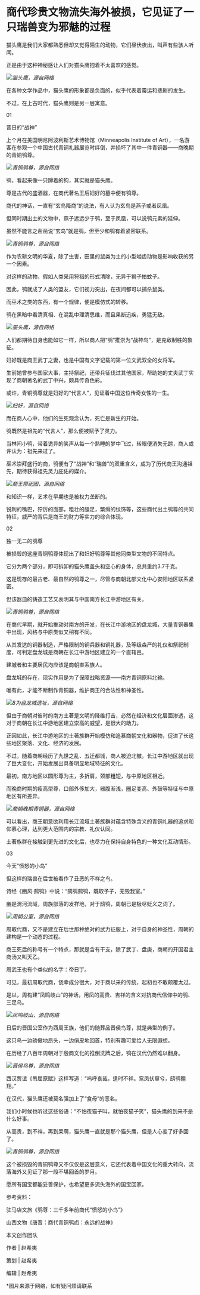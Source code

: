 # 商代珍贵文物流失海外被损，它见证了一只瑞兽变为邪魅的过程

猫头鹰是我们大家都熟悉但却又觉得陌生的动物，它们昼伏夜出，叫声有些骇人听闻。

正是由于这种神秘感让人们对猫头鹰抱着不太喜欢的感觉。

![](https://inews.gtimg.com/om_bt/Oap5QVBQ3KCQdRHK_mbTBJo5Hxanc7aurJSlgBOBSx4VMAA/1000)_猫头鹰，源自网络_

在各种文学作品中，猫头鹰的形象都是负面的，似乎代表着霉运和悲剧的发生。

不过，在上古时代，猫头鹰则是另一层寓意。

01

昔日的“战神”

上个月在美国明尼阿波利斯艺术博物馆（Minneapolis Institute of
Art），一名游客在参观一个中国古代青铜礼器展览时绊倒，并损坏了其中一件青铜器——商晚期的青铜鸮尊。

![](https://inews.gtimg.com/om_bt/OsSxFeocCQsMz1SAvxEH1EWeH6Tax5-MjuCiSpj9flMOYAA/1000)_青铜鸮尊，源自网络_

鸮，看起来像一只蹲着的狗，其实就是猫头鹰。

尊是古代的盛酒器，在商代著名王后妇好的墓中便有鸮尊。

商代的神话，一直有“玄鸟降商”的说法，有人认为玄鸟是燕子或者凤凰。

但同时期出土的文物中，燕子远远少于鸮，至于凤凰，可以说鸮元素的延伸。

虽然不能言之凿凿说“玄鸟”就是鸮，但至少和鸮有着紧密联系。

![](https://inews.gtimg.com/om_bt/OfKyuW-_hSAUSSfhvmXZ5zoB_JM0ASDxHj0NQADij0ZMQAA/1000)_青铜鸮尊，源自网络_

作为农耕文明的华夏，除了虫害，田里的鼠类为主的小型啮齿动物是影响收获的另一个因素。

对这样的动物，假如人类采用狩猎的形式清除，无异于狮子拍蚊子。

因此，鸮就成了人类的盟友，它们视力突出，在夜间都可以捕杀鼠类。

而巫术之类的东西，有一个规律，便是模仿式的转移。

鸮在黑暗中看清真相、在混乱中理清思维，而且果断迅疾，勇猛无敌。

![](https://inews.gtimg.com/om_bt/Oa4TL7rcw4Pycwe884grBSSPsIB4PX2Wf68xt8F5r0KmsAA/1000)_猫头鹰，源自网络_

人们都期待自身也能如它一样，所以商人把“鸮”推崇为“战神鸟”，是克敌制胜的象征。

妇好既是商王武丁之妻，也是中国有文字记载的第一位文武双全的女将军。

生前她曾参与国家大事，主持祭祀，还带兵征伐过其他国家，帮助她的丈夫武丁实现了商朝著名的武丁中兴，颇具传奇色彩。

或许，青铜鸮尊就是妇好的“代言人”，见证着中国这位传奇女性的一生。

![](https://inews.gtimg.com/om_bt/OZYtvVOvSKGALjZDzzeZDdKfcjBq86m7T7eVfo-kwwLmMAA/1000)_妇好，源自网络_

而在商人心中，他们的生死观念认为，死亡是新生的开始。

鸮既然是祖先的“代言人”，那么便被赋予了灵力。

当林间小鸮，带着诡异的笑声从每一个熟睡的梦中飞过，转眼便消失无踪，商人或许认为：祖先来过了。

巫术崇拜盛行的商，鸮便有了“战神”和“瑞兽”的双重含义，成为了历代商王沟通祖先，期待获得祖先灵力庇佑的媒介。

![](https://inews.gtimg.com/om_bt/OhOdVn2gGHbR4h9vPCHENAsinmUqwnQW5renusbdkkS_4AA/1000)_商王祭祀图，源自网络_

和知识一样，艺术在早期也是被权力垄断的。

锐利的嘴巴，狞厉的面部，粗壮的腿足，繁缛的纹饰等，这些商代出土鸮尊的共同特征，威严的背后是商王的财力等实力的综合体现。

02

独一无二的鸮尊

被损毁的这座青铜鸮尊体现出了和妇好鸮尊等其他同类型文物的不同特点。

它分为两个部分，即可拆卸的猫头鹰盖头和空心的身体，总共重约3.7千克。

这是现存的最古老、最自然的鸮尊之一，尽管与商朝北部文化中心安阳地区联系紧密。

但该器皿的铸造工艺又表明其与中国南方长江中游地区有关。

![](https://inews.gtimg.com/om_bt/OVqytMYoyLerwRv7LyuJRkD1U4fbfvCM4S2eAYop9VaM4AA/1000)_青铜鸮尊，源自网络_

在商代早期，就开始推动对南方的开发，在长江中游地区的盘龙城，大量青铜器集中出现，风格与中原类似又稍有不同。

从其发达的铜器制造，严格限制的铜兵器和铜礼器，及等级森严的礼仪和祭祀制度，可判定盘龙城是商朝在长江中游地区建立的一个直辖邑。

建城者和主要居民均应该是商朝直系族人。

盘龙城的存在，现实作用是为了保障战略资源——南方青铜原料北输。

唯有此，才能不断制作青铜器，维护商王的合法性和神圣性。

![](https://inews.gtimg.com/om_bt/O3O5H3llLc3F9zkF95Dmm94kizYQqrSLhAYTo_fWknHigAA/1000)_8为盘龙城遗址，源自网络_

但由于商朝对彼时的南方土著是文明的降维打击，必然在经济和文化层面渗透，这对于商朝在长江中游地区建立崇高的威望，是很大的助力。

正因如此，长江中游地区的土著族群开始模仿和追慕商朝文化和器物，促进了长这些地区聚落、文化、经济的发展。

不过，随着商朝经历了九世之乱、五迁都城，商人被迫北撤。长江中游地区就出现了巨大变化，开始发展出具备明显地域特征的文化。

最初，南方地区以圆形尊为主，多折肩，颈部粗短，与中原地区相近。

而晚商时期的瘦高型尊，口部外侈加大，器腹渐浅，圈足变高、外鼓等特征与中原地区有所差异。

![](https://inews.gtimg.com/om_bt/OtnmfqTWUTDkeQniw2V_dLBKt-mH-l9ItEefVj5Z56FnoAA/1000)_商朝晚期青铜器，源自网络_

可以看出，商王朝意欲利用长江流域土著族群对蕴含特殊含义的青铜礼器的追求和仰慕心理，达到更大范围内的宗教、礼仪认同。

土著族群在接触到更先进的文化后，也尽力在保持自身特色的一种文化互动情形。

03

今天“愤怒的小鸟”

但这样的瑞兽在后世被看作了丑恶的不祥之鸟。

诗经《豳风·鸱鸮》中说：“鸱鸮鸱鸮，既取予子，无毁我室。”

豳是渭河流域，周族部落的发祥地，对于鸱鸮，周朝已是极尽贬义之词了。

![](https://inews.gtimg.com/om_bt/OllDyRWQh7Xqu3j0smAWLdFq3hFCJiYzbSo2RZQNimhHcAA/1000)_周朝公室，源自网络_

周取代商，又不是建立在后世那种绝对的武力征服上，对于自身的神圣性，周朝的建构是一个动态的过程。

商王死后的称号有一个特点，那就是含有干支，除了武丁、盘庚，商朝的开国君主商汤又叫天乙。

周武王也有个类似的名字：帝日丁。

可见，最初周取代商，侥幸成分很大，对于商以来的传统，起初也不敢颠覆太过。

是以，周构建“凤鸣岐山”的神话，用凤的高贵、吉祥的含义对抗商代信仰中的鸮、三足乌。

![](https://inews.gtimg.com/om_bt/OeVV2yZ1AhHKIel2NoihztIRmxURnQO7gRuR-zEfITWHcAA/1000)_凤鸣岐山，源自网络_

日后的晋国公室作为西周王族，他们的随葬品晋侯鸟尊，就是典型的例子。

这只鸟一边骄傲地昂头，一边俏皮地回首，特别有趣可爱给人无限遐想。

在历经了八百年周朝对于殷商文化的推倒洗牌之后，鸮在汉代仍然难以翻身。

![](https://inews.gtimg.com/om_bt/OnVj4nU53-aXo-G997X-FGIOjuqwG_a6h5-kFcSrWe1cIAA/1000)_晋侯鸟尊，源自网络_

西汉贾谊《吊屈原赋》这样写道：“呜呼哀哉，逢时不祥。鸾凤伏窜兮，鸱鸮翱翔。”

在汉代，猫头鹰还被莫名强加上了“食母”的恶名。

我们小时候也听过这些俗语：“不怕夜猫子叫，就怕夜猫子笑”，猫头鹰的到来不是什么好事。

从高贵，到不祥，再到呆萌，猫头鹰一直就是那个猫头鹰，但是人心变了好多回了。

![](https://inews.gtimg.com/om_bt/O7OATkCj7zpNy4tDiaD_waSLkjwntWs36_N6QTuJ1FtZUAA/1000)_青铜鸮尊，源自网络_

这个被损毁的青铜鸮尊又不仅仅是这层意义，它还代表着中国文化的重大转向，流落海外又见证了那一段不堪回首的岁月。

愿所有国宝都能妥善保护，也希望更多流失海外的国宝回家。

参考资料：

驻马店文旅《鸮尊：三千多年前商代“愤怒的小鸟”》

山西文物《唐晋：商代青铜鸮卣：永远的战神》

本文创作团队

作者 | 赵希夷

策划 | 赵希夷

编辑 | 赵希夷

*图片来源于网络，如有疑问烦请联系

